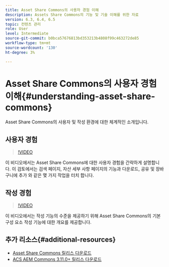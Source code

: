 ```yaml
---
title: Asset Share Commons의 사용자 경험 이해
description: Assets Share Commons의 기능 및 기술 이해를 위한 자료
version: 6.3, 6.4, 6.5
topic: 컨텐츠 관리
role: User
level: Intermediate
source-git-commit: b0bca57676813bd353213b4808f99c463272de85
workflow-type: tm+mt
source-wordcount: '130'
ht-degree: 3%

---
```



# Asset Share Commons의 사용자 경험 이해{#understanding-asset-share-commons}

Asset Share Commons의 사용자 및 작성 환경에 대한 체계적인 소개입니다.

## 사용자 경험

>[!VIDEO](https://video.tv.adobe.com/v/20497/?quality=9&learn=on)

이 비디오에서는 Asset Share Commons에 대한 사용자 경험을 간략하게 설명합니다. 이 검토에서는 검색 페이지, 자산 세부 사항 페이지의 기능과 다운로드, 공유 및 장바구니에 추가 와 같은 몇 가지 작업을 터치 합니다.

## 작성 경험

>[!VIDEO](https://video.tv.adobe.com/v/20498/?quality=9&learn=on)

이 비디오에서는 작성 기능의 수준을 제공하기 위해 Asset Share Commons의 기본 구성 요소 작성 기능에 대한 개요를 제공합니다.

## 추가 리소스{#additional-resources}

* [Asset Share Commons 릴리스 다운로드](https://github.com/Adobe-Marketing-Cloud/asset-share-commons/releases)
* [ACS AEM Commons 3.11.0+ 릴리스 다운로드](https://github.com/Adobe-Consulting-Services/acs-aem-commons/releases)